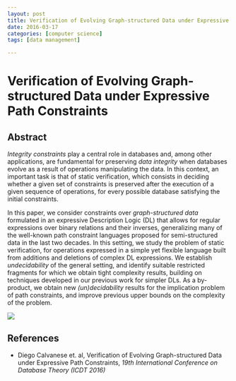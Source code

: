 ```yaml
---
layout: post
title: Verification of Evolving Graph-structured Data under Expressive Path Constraints 
date: 2016-03-17
categories: [computer science]
tags: [data management]

---
```


# Verification of Evolving Graph-structured Data under Expressive Path Constraints

## Abstract

*Integrity constraints* play a central role in databases and, among other applications, are fundamental for preserving *data integrity* when databases evolve as a result of operations manipulating the data. In this context, an important task is that of static verification, which consists in deciding whether a given set of constraints is preserved after the execution of a given sequence of operations, for every possible database satisfying the initial constraints. 

In this paper, we consider constraints over *graph-structured data* formulated in an expressive Description Logic (DL) that allows for regular expressions over binary relations and their inverses, generalizing many of the well-known path constraint languages proposed for semi-structured data in the last two decades. In this setting, we study the problem of static verification, for operations expressed in a simple yet flexible language built from additions and deletions of complex DL expressions. We establish *undecidability* of the general setting, and identify suitable restricted fragments for which we obtain tight complexity results, building on techniques developed in our previous work for simpler DLs. As a by-product, we obtain new *(un)decidability* results for the implication problem of path constraints, and improve previous upper bounds on the complexity of the problem.

[![](http://sungsoo.github.com/images/definition-zoi.png)](http://sungsoo.github.com/images/definition-zoi.png)## References
* Diego Calvanese et. al, Verification of Evolving Graph-structured Data under Expressive Path Constraints, *19th International Conference on Database Theory (ICDT 2016)*